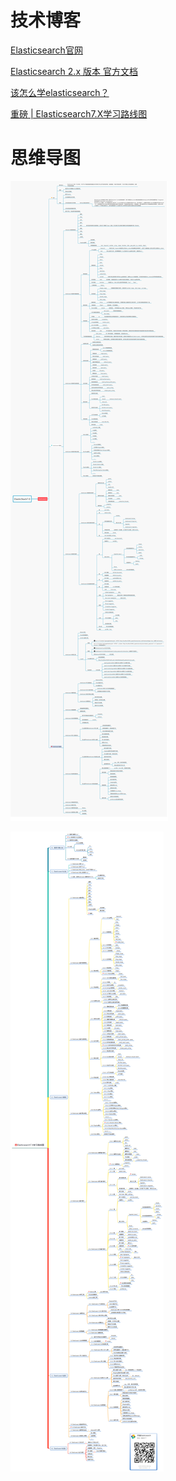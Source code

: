 # 技术博客

[Elasticsearch官网](https://www.elastic.co/cn/)

[Elasticsearch 2.x 版本 官方文档](https://www.elastic.co/guide/cn/elasticsearch/guide/current/controlling-relevance.html)

[该怎么学elasticsearch？](https://www.zhihu.com/question/323811022/answer/981341195)

[重磅 | Elasticsearch7.X学习路线图](https://blog.csdn.net/laoyang360/article/details/89716974)

# 思维导图

![](../images/20191128141038172.png)

![](../images/Elasticsearch7.X学习路线图.png)